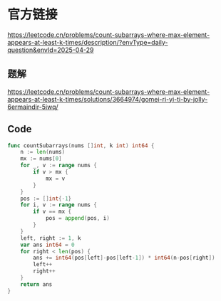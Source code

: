# 官方链接
https://leetcode.cn/problems/count-subarrays-where-max-element-appears-at-least-k-times/description/?envType=daily-question&envId=2025-04-29

## 题解
https://leetcode.cn/problems/count-subarrays-where-max-element-appears-at-least-k-times/solutions/3664974/gomei-ri-yi-ti-by-jolly-6ermaindir-5iwq/

## Code
```go
func countSubarrays(nums []int, k int) int64 {
	n := len(nums)
	mx := nums[0]
	for _, v := range nums {
		if v > mx {
			mx = v
		}
	}
	pos := []int{-1}
	for i, v := range nums {
		if v == mx {
			pos = append(pos, i)
		}
	}
	left, right := 1, k
	var ans int64 = 0
	for right < len(pos) {
		ans += int64(pos[left]-pos[left-1]) * int64(n-pos[right])
		left++
		right++
	}
	return ans
}

```